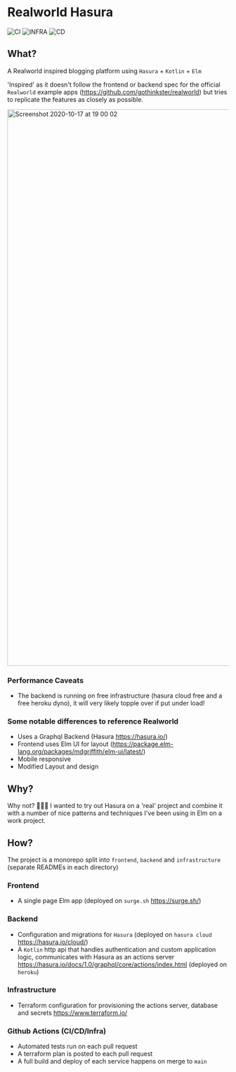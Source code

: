 # Realworld Hasura

![CI](https://github.com/andrewMacmurray/realworld-hasura/workflows/CI/badge.svg) ![INFRA](https://github.com/andrewMacmurray/realworld-hasura/workflows/Infrastructure/badge.svg) ![CD](https://github.com/andrewMacmurray/realworld-hasura/workflows/CD/badge.svg)

## What?

A Realworld inspired blogging platform using `Hasura` + `Kotlin` + `Elm`

'Inspired' as it doesn't follow the frontend or backend spec for the official `Realworld` example apps (https://github.com/gothinkster/realworld) but tries to replicate the features as closely as possible.

<img width="1265" alt="Screenshot 2020-10-17 at 19 00 02" src="https://user-images.githubusercontent.com/14013616/96349987-0092ba00-10ab-11eb-8355-c50ddd28e94c.png">

### Performance Caveats

- The backend is running on free infrastructure (hasura cloud free and a free heroku dyno), it will very likely topple over if put under load!

### Some notable differences to reference Realworld

- Uses a Graphql Backend (Hasura https://hasura.io/)
- Frontend uses Elm UI for layout (https://package.elm-lang.org/packages/mdgriffith/elm-ui/latest/)
- Mobile responsive
- Modified Layout and design

## Why?

Why not? 🤷‍♀️🐲 I wanted to try out Hasura on a 'real' project and combine it with a number of nice patterns and techniques I've been using in Elm on a work project.

## How?

The project is a monorepo split into `frontend`, `backend` and `infrastructure` (separate READMEs in each directory)

### Frontend

- A single page Elm app (deployed on `surge.sh` https://surge.sh/)

### Backend

- Configuration and migrations for `Hasura` (deployed on `hasura cloud` https://hasura.io/cloud/)
- A `Kotlin` http api that handles authentication and custom application logic, communicates with Hasura as an actions server https://hasura.io/docs/1.0/graphql/core/actions/index.html (deployed on `heroku`)

### Infrastructure

- Terraform configuration for provisioning the actions server, database and secrets https://www.terraform.io/

### Github Actions (CI/CD/Infra)

- Automated tests run on each pull request
- A terraform plan is posted to each pull request
- A full build and deploy of each service happens on merge to `main`
